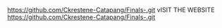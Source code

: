 https://github.com/Ckrestene-Catapang/Finals-.git
vISIT THE WEBSITE 
https://github.com/Ckrestene-Catapang/Finals-.git
